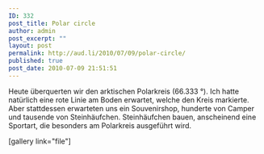 ```yaml
---
ID: 332
post_title: Polar circle
author: admin
post_excerpt: ""
layout: post
permalink: http://aud.li/2010/07/09/polar-circle/
published: true
post_date: 2010-07-09 21:51:51
---
```

Heute überquerten wir den arktischen Polarkreis (66.333 °). Ich hatte natürlich eine rote Linie am Boden erwartet, welche den Kreis markierte. Aber stattdessen erwarteten uns ein Souvenirshop, hunderte von Camper und tausende von Steinhäufchen. Steinhäufchen bauen, anscheinend eine Sportart, die besonders am Polarkreis ausgeführt wird.

[gallery link="file"]